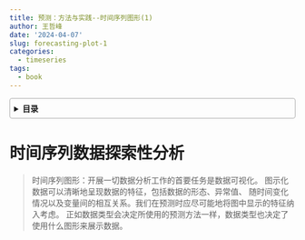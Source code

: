 ```yaml
---
title: 预测：方法与实践--时间序列图形(1)
author: 王哲峰
date: '2024-04-07'
slug: forecasting-plot-1
categories:
  - timeseries
tags:
  - book
---
```


<style>
details {
    border: 1px solid #aaa;
    border-radius: 4px;
    padding: .5em .5em 0;
}
summary {
    font-weight: bold;
    margin: -.5em -.5em 0;
    padding: .5em;
}
details[open] {
    padding: .5em;
}
details[open] summary {
    border-bottom: 1px solid #aaa;
    margin-bottom: .5em;
}
img {
    pointer-events: none;
}
</style>

<details><summary>目录</summary><p>

- [时间序列数据探索性分析](#时间序列数据探索性分析)
</p></details><p></p>


# 时间序列数据探索性分析

> 时间序列图形：开展一切数据分析工作的首要任务是数据可视化。
> 图示化数据可以清晰地呈现数据的特征，包括数据的形态、异常值、
> 随时间变化情况以及变量间的相互关系。我们在预测时应尽可能地将图中显示的特征纳入考虑。
> 正如数据类型会决定所使用的预测方法一样，数据类型也决定了使用什么图形来展示数据。

